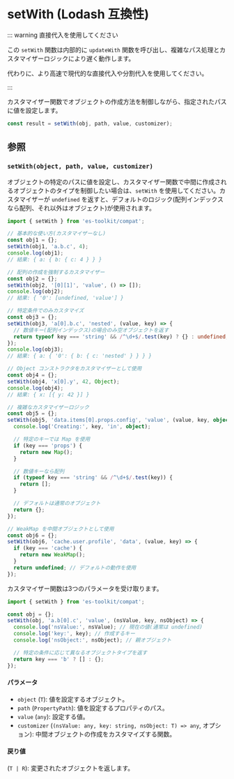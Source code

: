 # setWith (Lodash 互換性)

::: warning 直接代入を使用してください

この `setWith` 関数は内部的に `updateWith` 関数を呼び出し、複雑なパス処理とカスタマイザーロジックにより遅く動作します。

代わりに、より高速で現代的な直接代入や分割代入を使用してください。

:::

カスタマイザー関数でオブジェクトの作成方法を制御しながら、指定されたパスに値を設定します。

```typescript
const result = setWith(obj, path, value, customizer);
```

## 参照

### `setWith(object, path, value, customizer)`

オブジェクトの特定のパスに値を設定し、カスタマイザー関数で中間に作成されるオブジェクトのタイプを制御したい場合は、`setWith` を使用してください。カスタマイザーが `undefined` を返すと、デフォルトのロジック(配列インデックスなら配列、それ以外はオブジェクト)が使用されます。

```typescript
import { setWith } from 'es-toolkit/compat';

// 基本的な使い方(カスタマイザーなし)
const obj1 = {};
setWith(obj1, 'a.b.c', 4);
console.log(obj1);
// 結果: { a: { b: { c: 4 } } }

// 配列の作成を強制するカスタマイザー
const obj2 = {};
setWith(obj2, '[0][1]', 'value', () => []);
console.log(obj2);
// 結果: { '0': [undefined, 'value'] }

// 特定条件でのみカスタマイズ
const obj3 = {};
setWith(obj3, 'a[0].b.c', 'nested', (value, key) => {
  // 数値キー(配列インデックス)の場合のみ空オブジェクトを返す
  return typeof key === 'string' && /^\d+$/.test(key) ? {} : undefined;
});
console.log(obj3);
// 結果: { a: { '0': { b: { c: 'nested' } } } }

// Object コンストラクタをカスタマイザーとして使用
const obj4 = {};
setWith(obj4, 'x[0].y', 42, Object);
console.log(obj4);
// 結果: { x: [{ y: 42 }] }

// 複雑なカスタマイザーロジック
const obj5 = {};
setWith(obj5, 'data.items[0].props.config', 'value', (value, key, object) => {
  console.log('Creating:', key, 'in', object);

  // 特定のキーでは Map を使用
  if (key === 'props') {
    return new Map();
  }

  // 数値キーなら配列
  if (typeof key === 'string' && /^\d+$/.test(key)) {
    return [];
  }

  // デフォルトは通常のオブジェクト
  return {};
});

// WeakMap を中間オブジェクトとして使用
const obj6 = {};
setWith(obj6, 'cache.user.profile', 'data', (value, key) => {
  if (key === 'cache') {
    return new WeakMap();
  }
  return undefined; // デフォルトの動作を使用
});
```

カスタマイザー関数は3つのパラメータを受け取ります。

```typescript
import { setWith } from 'es-toolkit/compat';

const obj = {};
setWith(obj, 'a.b[0].c', 'value', (nsValue, key, nsObject) => {
  console.log('nsValue:', nsValue); // 現在の値(通常は undefined)
  console.log('key:', key); // 作成するキー
  console.log('nsObject:', nsObject); // 親オブジェクト

  // 特定の条件に応じて異なるオブジェクトタイプを返す
  return key === 'b' ? [] : {};
});
```

#### パラメータ

- `object` (`T`): 値を設定するオブジェクト。
- `path` (`PropertyPath`): 値を設定するプロパティのパス。
- `value` (`any`): 設定する値。
- `customizer` (`(nsValue: any, key: string, nsObject: T) => any`, オプション): 中間オブジェクトの作成をカスタマイズする関数。

#### 戻り値

(`T | R`): 変更されたオブジェクトを返します。
